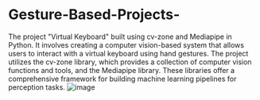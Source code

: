 # Gesture-Based-Projects-
The project "Virtual Keyboard" built using cv-zone and Mediapipe in Python.
It involves creating a computer vision-based system that allows users to interact with a virtual keyboard using hand gestures.
The project utilizes the cv-zone library, which provides a collection of computer vision functions and tools, and the Mediapipe library.
These libraries offer a comprehensive framework for building machine learning pipelines for perception tasks.
![image](https://github.com/ashutosh-187/Gesture-Based-Projects-/assets/137859956/50a59811-35b2-4b86-84e3-2cfbd14d4473)
